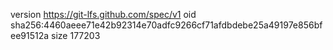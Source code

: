 version https://git-lfs.github.com/spec/v1
oid sha256:4460aeee71e42b92314e70adfc9266cf71afdbdebe25a49197e856bfee91512a
size 177203
